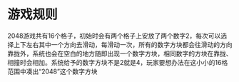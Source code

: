 # 游戏规则
2048游戏共有16个格子，初始时会有两个格子上安放了两个数字2，每次可以选择上下左右其中一个方向去滑动，每滑动一次，所有的数字方块都会往滑动的方向靠拢外，系统也会在空白的地方随即出现一个数字方块，相同数字的方块在靠拢、相撞时会相加。系统给予的数字方块不是2就是4，玩家要想办法在这小小的16格范围中凑出“2048”这个数字方块
